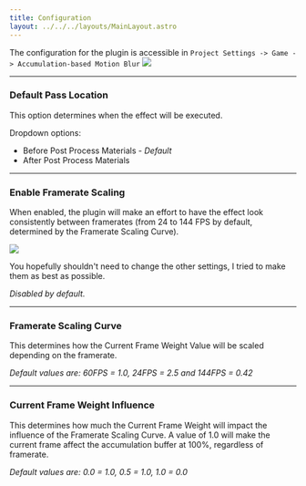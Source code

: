 ```yaml
---
title: Configuration
layout: ../../../layouts/MainLayout.astro
---
```


The configuration for the plugin is accessible in `Project Settings -> Game -> Accumulation-based Motion Blur`
![](/config/overview.png)

---

### Default Pass Location

This option determines when the effect will be executed.

Dropdown options:
* Before Post Process Materials - *Default*
* After Post Process Materials
---
### Enable Framerate Scaling

When enabled, the plugin will make an effort to have the effect look consistently between framerates (from 24 to 144 FPS by default, determined by the Framerate Scaling Curve).

[![](/config/AMB_FramerateScaling.png)](/config/AMB_FramerateScaling.png)

You hopefully shouldn't need to change the other settings, I tried to make them as best as possible.

*Disabled by default.*

---
### Framerate Scaling Curve

This determines how the Current Frame Weight Value will be scaled depending on the framerate.

*Default values are: 60FPS = 1.0, 24FPS = 2.5 and 144FPS = 0.42*

---
### Current Frame Weight Influence

This determines how much the Current Frame Weight will impact the influence of the Framerate Scaling Curve. A value of 1.0 will make the current frame affect the accumulation buffer at 100%, regardless of framerate.

*Default values are: 0.0 = 1.0, 0.5 = 1.0, 1.0 = 0.0*
